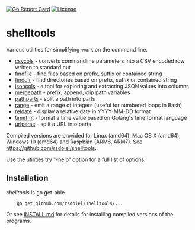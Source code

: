 [![Go Report Card](http://goreportcard.com/badge/rsdoiel/shelltools)](http://goreportcard.com/report/rsdoiel/shelltools)
[![License](https://img.shields.io/badge/License-BSD%203--Clause-blue.svg)](https://opensource.org/licenses/BSD-3-Clause)

# shelltools

Various utilities for simplifying work on the command line. 

+ [csvcols](csvcols.html) - converts commandline parameters into a CSV encoded row written to standard out
+ [findfile](findfile.html) - find files based on prefix, suffix or contained string
+ [finddir](finddir.html) - find directories based on prefix, suffix or contained string
+ [jsoncols](jsoncols.html) - a tool for exploring and extracting JSON values into columns
+ [mergepath](mergepath.html) - prefix, append, clip path variables
+ [pathparts](pathparts.html) - split a path into parts
+ [range](range.html) - emit a range of integers (useful for numbered loops in Bash)
+ [reldate](reldate.html) - display a relative date in YYYY-MM-DD format
+ [timefmt](timefmt.html) - format a time value based on Golang's time format language
+ [urlparse](urlparse.html) - split a URL into parts

Compiled versions are provided for Linux (amd64), Mac OS X (amd64),
Windows 10 (amd64) and Raspbian (ARM6, ARM7). See https://github.com/rsdoiel/shelltools.

Use the utilities try "-help" option for a full list of options.


## Installation

_shelltools_ is go get-able.

```
    go get github.com/rsdoiel/shelltools/...
```

Or see [INSTALL.md](install.html) for details for installing 
compiled versions of the programs.


